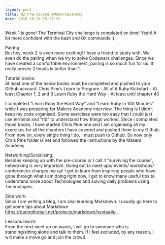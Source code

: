 ```yaml
---
layout: post
title: W2 Pre-course @Makersacademy
date: 2016-10-18 15:27:31
---
```


Week 1 is gone! The Terminal City challenge is completed on time! Yeah! A lot more confident with the bash and Git commands :).

Pairing:<br />
But hey, week 2 is even more exciting! I have a friend to study with. We even do the pairing when we try to solve Codewars challenges. Since we have created a comfortable environment, pairing is so much fun for us. It really proves 2 heads is better than 1.

Tutorial books:<br />
At least one of the below books must be completed and pushed to your Github account.
Chris Pine’s Learn to Program - All of it
Ruby Kickstart - At least Chapter 1, 2 and 3
Learn Ruby the Hard Way - At least until chapter 40

I completed “Learn Ruby the Hard Way” and “Learn Ruby In 100 Minutes” while I was preparing for Makers Academy interview. The thing is I didn’t keep my code organised. Some exercises were too easy that I could just use terminal and “rib” to understand how things worked. Since I completed those books, I have started Chris Pine one and I am organising all  my exercises for all the chapters I have covered and pushed them to my Github. From now on, every single thing I do, I must push to Github. So now only Chris Pine folder is net and followed the instructions by the Makers Academy.

Networking/Socialising:<br />
Besides keeping up with the pre-course or I call it “surviving the course”, networking is very important. Going out to meet ups/ events/ workshops/ conferences charges me up! I get to learn from inspiring people who have gone through what I am doing right now. I get to know many useful tips to understand more about Technologies and solving daily problems using Technologies.

Side work: <br />
Since I am writing a blog, I am also learning Markdown. I usually go here to get some tips about Markdown https://daringfireball.net/projects/markdown/syntax#p .

Lessons learnt:<br />
From the next meet up on wards, I will go to someone who is standing/sitting alone and talk to them.
If i feel excluded, by any reason, I will make a move go and join the crowd.
